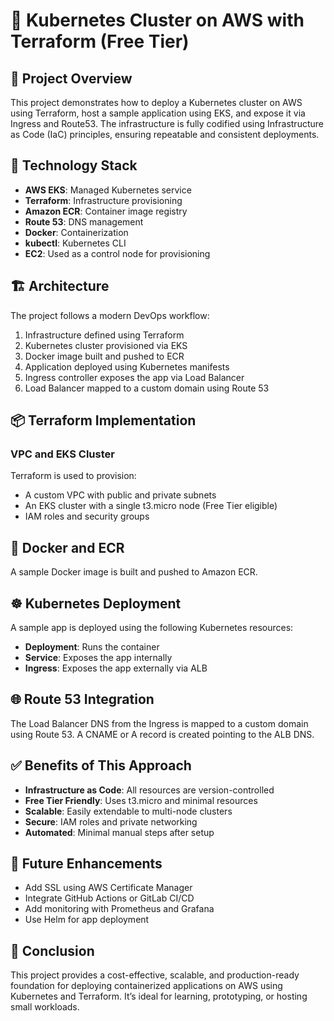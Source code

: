 
# 🚀 Kubernetes Cluster on AWS with Terraform (Free Tier)

## 📘 Project Overview
This project demonstrates how to deploy a Kubernetes cluster on AWS using Terraform, host a sample application using EKS, and expose it via Ingress and Route53. The infrastructure is fully codified using Infrastructure as Code (IaC) principles, ensuring repeatable and consistent deployments.

## 🧰 Technology Stack
- **AWS EKS**: Managed Kubernetes service
- **Terraform**: Infrastructure provisioning
- **Amazon ECR**: Container image registry
- **Route 53**: DNS management
- **Docker**: Containerization
- **kubectl**: Kubernetes CLI
- **EC2**: Used as a control node for provisioning

## 🏗️ Architecture
The project follows a modern DevOps workflow:
1. Infrastructure defined using Terraform
2. Kubernetes cluster provisioned via EKS
3. Docker image built and pushed to ECR
4. Application deployed using Kubernetes manifests
5. Ingress controller exposes the app via Load Balancer
6. Load Balancer mapped to a custom domain using Route 53

## 📦 Terraform Implementation
### VPC and EKS Cluster
Terraform is used to provision:
- A custom VPC with public and private subnets
- An EKS cluster with a single t3.micro node (Free Tier eligible)
- IAM roles and security groups

## 🐳 Docker and ECR
A sample Docker image is built and pushed to Amazon ECR.

## ☸️ Kubernetes Deployment
A sample app is deployed using the following Kubernetes resources:
- **Deployment**: Runs the container
- **Service**: Exposes the app internally
- **Ingress**: Exposes the app externally via ALB

## 🌐 Route 53 Integration
The Load Balancer DNS from the Ingress is mapped to a custom domain using Route 53. A CNAME or A record is created pointing to the ALB DNS.

## ✅ Benefits of This Approach
- **Infrastructure as Code**: All resources are version-controlled
- **Free Tier Friendly**: Uses t3.micro and minimal resources
- **Scalable**: Easily extendable to multi-node clusters
- **Secure**: IAM roles and private networking
- **Automated**: Minimal manual steps after setup

## 🔮 Future Enhancements
- Add SSL using AWS Certificate Manager
- Integrate GitHub Actions or GitLab CI/CD
- Add monitoring with Prometheus and Grafana
- Use Helm for app deployment

## 📌 Conclusion
This project provides a cost-effective, scalable, and production-ready foundation for deploying containerized applications on AWS using Kubernetes and Terraform. It’s ideal for learning, prototyping, or hosting small workloads.

